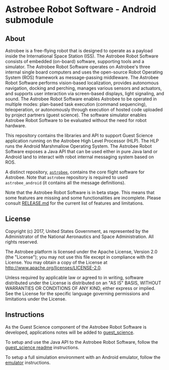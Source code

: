 # Astrobee Robot Software - Android submodule

## About

Astrobee is a free-flying robot that is designed to operate as a payload inside
the International Space Station (ISS). The Astrobee Robot Software consists of
embedded (on-board) software, supporting tools and a simulator. The Astrobee
Robot Software operates on Astrobee's three internal single board computers and
uses the open-source Robot Operating System (ROS) framework as message-passing
middleware. The Astrobee Robot Software performs vision-based localization,
provides autonomous navigation, docking and perching, manages various sensors
and actuators, and supports user interaction via screen-based displays, light
signaling, and sound. The Astrobee Robot Software enables Astrobee to be
operated in multiple modes: plan-based task execution (command sequencing),
teleoperation, or autonomously through execution of hosted code uploaded by
project partners (guest science). The software simulator enables Astrobee Robot
Software to be evaluated without the need for robot hardware.


This repository contains the libraries and API to support Guest Science
application running on the Astrobee High Level Processor (HLP). The HLP runs the
Android Marshmallow Operating System. The Astrobee Robot Software exposes a Java
API that can be used either in pure Java land or Android land to interact with
robot internal messaging system based on ROS.

A distinct repository, [`astrobee`](https://github.com/nasa/astrobee), contains
the core flight software for Astrobee. Note that `astrobee` repository is
required to used `astrobee_android` (it contains all the message definitions).

Note that the Astrobee Robot Software is in beta stage. This means that some
features are missing and some functionalities are incomplete. Please consult
[RELEASE.md](https://github.com/nasa/astrobee/blob/HEAD/RELEASE.md) for the
current list of features and limitations.

## License

Copyright (c) 2017, United States Government, as represented by the
Administrator of the National Aeronautics and Space Administration.
All rights reserved.

The Astrobee platform is licensed under the Apache License, Version 2.0 (the
"License"); you may not use this file except in compliance with the License. You
may obtain a copy of the License at http://www.apache.org/licenses/LICENSE-2.0.

Unless required by applicable law or agreed to in writing, software distributed
under the License is distributed on an "AS IS" BASIS, WITHOUT WARRANTIES OR
CONDITIONS OF ANY KIND, either express or implied. See the License for the
specific language governing permissions and limitations under the License.

## Instructions

As the Guest Science component of the Astrobee Robot Software is developed,
applications notes will be added to [guest_science](guest_science.md).

To setup and use the Java API to the Astrobee Robot Software, follow the
[guest_science readme](guest_science/readme.md) instructions.

To setup a full simulation environment with an Android emulator, follow the
[emulator](emulator.md) instructions.
